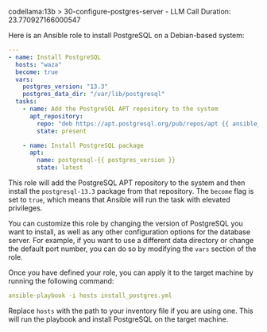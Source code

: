 codellama:13b > 30-configure-postgres-server - LLM Call Duration: 23.770927166000547

Here is an Ansible role to install PostgreSQL on a Debian-based system:
```yaml
---
- name: Install PostgreSQL
  hosts: "waza"
  become: true
  vars:
    postgres_version: "13.3"
    postgres_data_dir: "/var/lib/postgresql"
  tasks:
    - name: Add the PostgreSQL APT repository to the system
      apt_repository:
        repo: "deb https://apt.postgresql.org/pub/repos/apt {{ ansible_distribution }} main"
        state: present

    - name: Install PostgreSQL package
      apt:
        name: postgresql-{{ postgres_version }}
        state: latest
```
This role will add the PostgreSQL APT repository to the system and then install the `postgresql-13.3` package from that repository. The `become` flag is set to `true`, which means that Ansible will run the task with elevated privileges.

You can customize this role by changing the version of PostgreSQL you want to install, as well as any other configuration options for the database server. For example, if you want to use a different data directory or change the default port number, you can do so by modifying the `vars` section of the role.

Once you have defined your role, you can apply it to the target machine by running the following command:
```yaml
ansible-playbook -i hosts install_postgres.yml
```
Replace `hosts` with the path to your inventory file if you are using one. This will run the playbook and install PostgreSQL on the target machine.